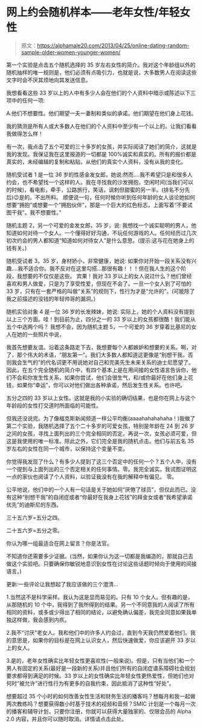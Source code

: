 # 网上约会随机样本——老年女性/年轻女性

> 原文：<https://alphamale20.com/2013/04/25/online-dating-random-sample-older-women-younger-women/>

第一个实验是点击五个随机选择的 35 岁左右女性的简介。我对这个年龄组以外的随机抽样的唯一规则是，他们必须有点吸引力，也就是说，大多数男人在阅读这些文字时会不厌其烦地向其发送信息。

我想看看这些 33 岁以上的人中有多少人会在他们的个人资料中暗示或陈述以下三项中的任何一项:

A.他们不想要性。他们期望一夫一妻制和类似的承诺。他们期望在他们身上花钱。

我的猜测是所有人或大多数人在他们的个人资料中至少有一个以上的。让我们看看我做得怎么样！

有一次，我点击了五个可爱的三十多岁的女孩，并实际阅读了她们的简介，这就是我的发现。我保证我在这里报道的一切都是 100%诚实和真实的。所有的报价都是真实的，未经编辑的复制和粘贴，从他们的真实个人资料，没有从我的变化。

随机受试者 1 是一位 36 岁的性感金发女郎，她说:然而....我不希望只是和很多人约会，也不希望找一个这样的人。我在寻找我的沙发拥抱，空闲时间(当我们可以的时候)，看电影，牵手，公路旅行，笑话，讽刺但甜蜜的另一半。(排名不分先后)😉是的。不出所料。
顺便说一句，任何时候你听到任何年龄的女人谈论她如何想要“拥抱”或想要一个“拥抱伙伴”，那是一个巨大的红色标志，上面写着“不要试图干我”。我不想要性。”

随机主题 2，另一个可爱的金发女郎，35 岁，说:
我想找一个诚实聪明的男人，他知道如何对待一个女人。一个懂得好好沟通，不玩任何游戏的人。任何经历过几次初次约会的男人都知道“知道如何对待女人”是什么意思。(提示:这与花在她身上的钱有关。)

随机受试者 3，35 岁，身材娇小，非常健康，她说:
如果你对开始一段关系没有兴趣....我不适合你。我不反对在这里勾搭...那很有趣！！！但在我人生的这个阶段，我想要的不仅仅是这些。
宾果！我对 33 岁以上的女人说过什么？他们曾经喜欢和男人做爱，只是为了享受性爱，但现在不会了。一旦一个女人到了可怕的 33 岁，只有在一套严格的叫做“关系”的规则下，性行为才是“允许的”。(可能除了我之前描述的没钱的年轻帅哥的漏洞。)

随机实验对象 4 是一位 36 岁的长发辣妹，她说:
实际上，她的个人资料没有提到以上三个方面。哇！到目前为止，四分之一的 33 岁以上的女孩都很酷！我们能从五个中选两个吗？
我想不会，因为随机主题 5，一个可爱的 36 岁穿着比基尼的女人在她的一些照片中说，

我首先想要友谊。沿着这条路走下去，我想要每个人都嫉妒和想要的关系。啊，对了，那个伟大的术语，“朋友第一”。我们大多数人都知道这更像是“别想干我，否则我会生气的”的代名词更不用说她对自己和完美先生未来关系的迪士尼愿望了。 因此，在五个完全随机的简介中，有四个基本上是在用间接的女性语言告诉你，他们不会和你发生性关系，如果你尝试，他们会很生气，和/或你最好在他们身上花钱，如果你“幸运”，你可以对他们做出各种承诺，然后发生性关系。也许吧。

五分之四的 33 岁以上女性。这就是我的小实验的确切结果，也是你在网上与这个年龄段的女性打交道时所面临的可能性。

但我还没说完。为了像福克斯新闻频道一样公平均衡(aaaahahahahaha！)我做了第二个实验，我随机选择了五个二十多岁的可爱女孩，特别是年龄在 24 到 26 岁之间的女孩，寻找上面列出的三个完全相同的否定。再说一次，女孩必须可爱，但这是我使用的唯一标准。除此之外，它们完全是我的随机点击。他们与前五名 35 岁左右的女性在同一个城市，以保持这个变量不变。

你觉得我发现了什么？有多少人提到了这三个否定中的任何一个？五个人中，没有一个提到与上面列出的三个否定相关的任何事情。零。我完全诚实。我试图证明这一点的家伙也阅读了个人资料，以验证我没有在我的解释中有偏见。
零。

公平地说，他们中的一个人有一句话是关于她如何“厌倦了球员”，但仅此而已。没有这种“别想干我”的自闭症或者“你最好在我身上花钱”的拜金女或者“我希望承诺优先”的迪斯尼的东西。

三十五六岁=五分之四。

二十五六岁=五分之零。

你认为哪一组最适合在网上留言？你是法官。

不知道你还需要多少证据。(当然，如果你认为这一切都是我编造的，那就自己去做这个实验吧。只要确保你敏锐地意识到女性在讨论这些话题时倾向于使用的间接语言。)

更新:一些评论让我想起了我应该做的三个澄清...

1.当然这不是科学采样。我认为这是显而易见的。只有 10 个女人。但有趣的是，从那随机的 10 个中，我得到了我所得到的结果。另一个不同意我的人阅读了所有相同的资料，或多或少得出了相同的结论，以避免确认偏差，我完全同意如果我单独这样做，我会感到内疚。

2.我不“讨厌”老女人。我和他们中的许多人约会过，直到今天我仍然爱着他们。我的意思是，如果你的目标是在网上认识女人，然后快速做爱，你应该避开 33 岁以上的女人。

3.是的，老年女性确实比年轻女性更喜欢性(一般来说)。但是，只有当他们和一个男人有固定的关系(最好是一段新的关系)并且他们所有的自闭症谱系障碍社会规划要求都得到满足的时候。33 岁以上的女性确实比年轻女性更热爱性，但她们也对何时“被允许”进行性行为有更多的自我约束，因此抵消了这种性“好处”。

想要超过 35 个小时的如何改善女性生活和财务生活的播客吗？想每月和我一起做两次教练吗？想要获得数小时基于技术的视频和音频？SMIC 计划是一个每月一次的播客和辅导计划，只要你注册，你就可以获得大量独家的、仅限会员的 Alpha 2.0 内容，并且你可以随时取消。详情请点击此处。